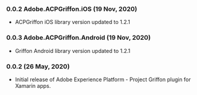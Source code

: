 ### 0.0.2 Adobe.ACPGriffon.iOS (19 Nov, 2020)
- ACPGriffon iOS library version updated to 1.2.1

### 0.0.3 Adobe.ACPGriffon.Android (19 Nov, 2020)
- Griffon Android library version updated to 1.2.1

### 0.0.2 (26 May, 2020)
- Initial release of Adobe Experience Platform - Project Griffon plugin for Xamarin apps.
